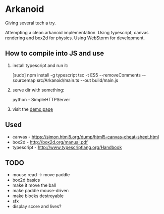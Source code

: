 # Arkanoid

Giving several tech a try.

Attempting a clean arkanoid implementation.
Using typescript, canvas rendering and box2d for physics.
Using WebStorm for development.



## How to compile into JS and use

1. install typescript and run it:

    [sudo] npm install -g typescript
    tsc -t ES5 --removeComments --sourcemap src/Arkanoid/main.ts --out build/main.js

2. serve dir with something:

    python - SimpleHTTPServer

3. visit the [demo page](http://127.0.01:8000/demo.html)



## Used

* canvas - <https://simon.html5.org/dump/html5-canvas-cheat-sheet.html>
* box2d - <http://box2d.org/manual.pdf>
* typescript - <http://www.typescriptlang.org/Handbook>



## TODO

* mouse read -> move paddle
* box2d basics
* make it move the ball
* make paddle mouse-driven
* make blocks destroyable
* sfx
* display score and lives?
